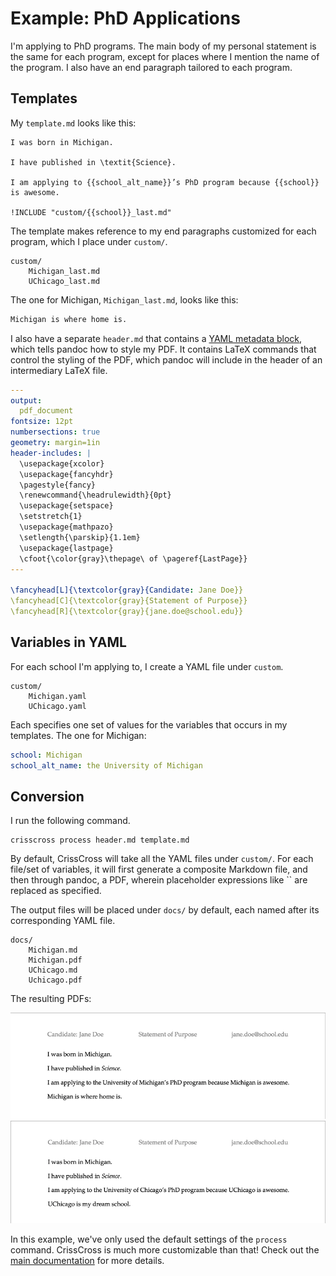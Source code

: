 # Example: PhD Applications

I'm applying to PhD programs. The main body of my personal statement is the same for each program, except for places where I mention the name of the program. I also have an end paragraph tailored to each program. 

## Templates

My `template.md` looks like this:

```
I was born in Michigan.

I have published in \textit{Science}.

I am applying to {{school_alt_name}}’s PhD program because {{school}} is awesome. 

!INCLUDE "custom/{{school}}_last.md"
```

The template makes reference to my end paragraphs customized for each program, which I place under `custom/`.

```
custom/
    Michigan_last.md
    UChicago_last.md
```

The one for Michigan, `Michigan_last.md`, looks like this:

```markdown
Michigan is where home is. 
```

I also have a separate `header.md` that contains a [YAML metadata block](https://pandoc.org/MANUAL.html#extension-yaml_metadata_block), which tells pandoc how to style my PDF. It contains LaTeX commands that control the styling of the PDF, which pandoc will include in the header of an intermediary LaTeX file. 

```yaml
---
output: 
  pdf_document
fontsize: 12pt
numbersections: true
geometry: margin=1in
header-includes: |
  \usepackage{xcolor}
  \usepackage{fancyhdr}
  \pagestyle{fancy}
  \renewcommand{\headrulewidth}{0pt}
  \usepackage{setspace}
  \setstretch{1}
  \usepackage{mathpazo}
  \setlength{\parskip}{1.1em}
  \usepackage{lastpage}
  \cfoot{\color{gray}\thepage\ of \pageref{LastPage}}
---

\fancyhead[L]{\textcolor{gray}{Candidate: Jane Doe}}
\fancyhead[C]{\textcolor{gray}{Statement of Purpose}}
\fancyhead[R]{\textcolor{gray}{jane.doe@school.edu}}
```


## Variables in YAML

For each school I'm applying to, I create a YAML file under `custom`. 

```
custom/
    Michigan.yaml
    UChicago.yaml
```

Each specifies one set of values for the variables that occurs in my templates. The one for Michigan:

```yaml
school: Michigan
school_alt_name: the University of Michigan
```

## Conversion

I run the following command. 

```shell
crisscross process header.md template.md
```

By default, CrissCross will take all the YAML files under `custom/`. For each file/set of variables, it will first generate a composite Markdown file, and then through pandoc, a PDF, wherein placeholder expressions like `` are replaced as specified. 

The output files will be placed under `docs/` by default, each named after its corresponding YAML file. 

```
docs/
    Michigan.md
    Michigan.pdf
    UChicago.md
    Uchicago.pdf
```

The resulting PDFs: 

![](../../screenshots/michigan.png)
![](../../screenshots/uchicago.png)

In this example, we've only used the default settings of the `process` command. CrissCross is much more customizable than that! Check out the [main documentation](../../) for more details.
